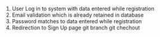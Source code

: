 1. User Log in to system with data entered while registration
2. Email validation which is already retained in database
3. Password matches to data entered while registration
4. Redirection to Sign Up page
 git branch 
git chechout
